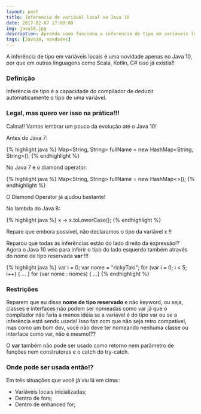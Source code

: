```yaml
---
layout: post
title: Inferencia de variável local no Java 10
date: 2017-02-07 17:00:00
img: java10.jpg
description: Aprenda como funciona a inferencia de tipo em variaveis locais no Java 10
tags: [Java10, novdades]
---
```


A inferência de tipo em variáveis locais é uma novidade apenas no Java 10, por que em outras linguagens como Scala, Kotlin, C# isso já existia!!

### Definição

Inferência de tipo é a capacidade do compilador de deduzir automaticamente o tipo de uma variável.

### Legal, mas quero ver isso na prática!!!

Calma!! Vamos lembrar um pouco da evolução até o Java 10! 

Antes do  Java 7:

{% highlight java %}
	Map<String, String> fullName = new HashMap<String, String>();
{% endhighlight %} 

No Java 7 e o diamond operator:

{% highlight java %}
        Map<String, String> fullName = new HashMap<>();
{% endhighlight %}

O Diamond Operator já ajudou bastante!

No lambda do Java 8:

{% highlight java %}
	x -> x.toLowerCase(); 
{% endhighlight %}

Repare que embora possível, não declaramos o tipo da variável x !!

Reparou que todas as inferências estão do lado direito da expressão!? Agora o Java 10 veio para inferir o tipo do lado esquerdo também através do nome de tipo reservada **var** !!!

{% highlight java %}
	var i = 0;
	var nome = "rickyTaki";
	for (var i = 0; i < 5; i++) { ... }
	for (var nome : nomes) { ...} 
{% endhighlight %}

### Restrições

Reparem que eu disse **nome de tipo reservado** e não keyword, ou seja, classes e interfaces não podem ser nomeadas como var já que o compilador não faria a menos idéia se a variável é do tipo var ou se a inferência está sendo usada! Isso faz com que não seja retro compatível, mas como um bom dev, você não deve ter nomeando nenhuma classe ou interface como var, não é mesmo!??

O **var** também não pode ser usado como retorno nem parâmetro de funções nem construtores e o catch do try-catch.

### Onde pode ser usada então!?

Em três situações que você já viu lá em cima::

* Variáveis locais inicializadas;
* Dentro de fors;
* Dentro de enhanced for;



